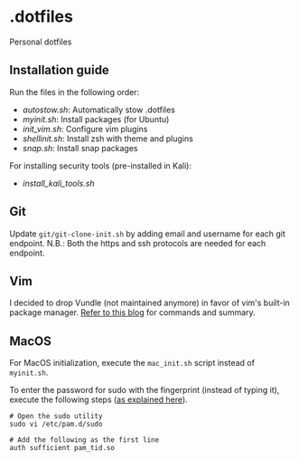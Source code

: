 # .dotfiles
Personal dotfiles


## Installation guide

Run the files in the following order:

- *autostow.sh*: Automatically stow .dotfiles
- *myinit.sh*: Install packages (for Ubuntu)
- *init_vim.sh*: Configure vim plugins
- *shellinit.sh*: Install zsh with theme and plugins
- *snap.sh*: Install snap packages

For installing security tools (pre-installed in Kali):
- *install_kali_tools.sh*


## Git
Update `git/git-clone-init.sh` by adding email and username for each git
endpoint.
N.B.: Both the https and ssh protocols are needed for each endpoint.

## Vim
I decided to drop Vundle (not maintained anymore) in favor of vim's built-in
package manager. [Refer to this blog](https://shapeshed.com/vim-packages/) for
commands and summary.

## MacOS
For MacOS initialization, execute the `mac_init.sh` script instead of
`myinit.sh`.

To enter the password for sudo with the fingerprint (instead of typing it),
execute the following steps ([as explained here](https://davidwalsh.name/touch-sudo)).

```
# Open the sudo utility
sudo vi /etc/pam.d/sudo

# Add the following as the first line
auth sufficient pam_tid.so
```
